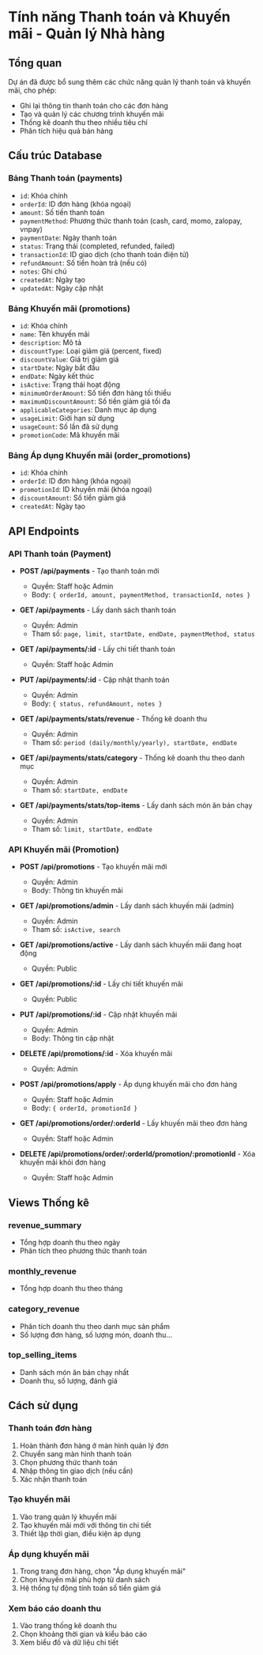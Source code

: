 # Tính năng Thanh toán và Khuyến mãi - Quản lý Nhà hàng

## Tổng quan

Dự án đã được bổ sung thêm các chức năng quản lý thanh toán và khuyến mãi, cho phép:
- Ghi lại thông tin thanh toán cho các đơn hàng
- Tạo và quản lý các chương trình khuyến mãi
- Thống kê doanh thu theo nhiều tiêu chí
- Phân tích hiệu quả bán hàng

## Cấu trúc Database

### Bảng Thanh toán (payments)
- `id`: Khóa chính
- `orderId`: ID đơn hàng (khóa ngoại)
- `amount`: Số tiền thanh toán
- `paymentMethod`: Phương thức thanh toán (cash, card, momo, zalopay, vnpay)
- `paymentDate`: Ngày thanh toán
- `status`: Trạng thái (completed, refunded, failed)
- `transactionId`: ID giao dịch (cho thanh toán điện tử)
- `refundAmount`: Số tiền hoàn trả (nếu có)
- `notes`: Ghi chú
- `createdAt`: Ngày tạo
- `updatedAt`: Ngày cập nhật

### Bảng Khuyến mãi (promotions)
- `id`: Khóa chính
- `name`: Tên khuyến mãi
- `description`: Mô tả
- `discountType`: Loại giảm giá (percent, fixed)
- `discountValue`: Giá trị giảm giá
- `startDate`: Ngày bắt đầu
- `endDate`: Ngày kết thúc
- `isActive`: Trạng thái hoạt động
- `minimumOrderAmount`: Số tiền đơn hàng tối thiểu
- `maximumDiscountAmount`: Số tiền giảm giá tối đa
- `applicableCategories`: Danh mục áp dụng
- `usageLimit`: Giới hạn sử dụng
- `usageCount`: Số lần đã sử dụng
- `promotionCode`: Mã khuyến mãi

### Bảng Áp dụng Khuyến mãi (order_promotions)
- `id`: Khóa chính
- `orderId`: ID đơn hàng (khóa ngoại)
- `promotionId`: ID khuyến mãi (khóa ngoại)
- `discountAmount`: Số tiền giảm giá
- `createdAt`: Ngày tạo

## API Endpoints

### API Thanh toán (Payment)

- **POST /api/payments** - Tạo thanh toán mới
  - Quyền: Staff hoặc Admin
  - Body: `{ orderId, amount, paymentMethod, transactionId, notes }`

- **GET /api/payments** - Lấy danh sách thanh toán
  - Quyền: Admin
  - Tham số: `page, limit, startDate, endDate, paymentMethod, status`

- **GET /api/payments/:id** - Lấy chi tiết thanh toán
  - Quyền: Staff hoặc Admin

- **PUT /api/payments/:id** - Cập nhật thanh toán
  - Quyền: Admin
  - Body: `{ status, refundAmount, notes }`

- **GET /api/payments/stats/revenue** - Thống kê doanh thu
  - Quyền: Admin
  - Tham số: `period (daily/monthly/yearly), startDate, endDate`

- **GET /api/payments/stats/category** - Thống kê doanh thu theo danh mục
  - Quyền: Admin
  - Tham số: `startDate, endDate`

- **GET /api/payments/stats/top-items** - Lấy danh sách món ăn bán chạy
  - Quyền: Admin
  - Tham số: `limit, startDate, endDate`

### API Khuyến mãi (Promotion)

- **POST /api/promotions** - Tạo khuyến mãi mới
  - Quyền: Admin
  - Body: Thông tin khuyến mãi

- **GET /api/promotions/admin** - Lấy danh sách khuyến mãi (admin)
  - Quyền: Admin
  - Tham số: `isActive, search`

- **GET /api/promotions/active** - Lấy danh sách khuyến mãi đang hoạt động
  - Quyền: Public

- **GET /api/promotions/:id** - Lấy chi tiết khuyến mãi
  - Quyền: Public

- **PUT /api/promotions/:id** - Cập nhật khuyến mãi
  - Quyền: Admin
  - Body: Thông tin cập nhật

- **DELETE /api/promotions/:id** - Xóa khuyến mãi
  - Quyền: Admin

- **POST /api/promotions/apply** - Áp dụng khuyến mãi cho đơn hàng
  - Quyền: Staff hoặc Admin
  - Body: `{ orderId, promotionId }`

- **GET /api/promotions/order/:orderId** - Lấy khuyến mãi theo đơn hàng
  - Quyền: Staff hoặc Admin

- **DELETE /api/promotions/order/:orderId/promotion/:promotionId** - Xóa khuyến mãi khỏi đơn hàng
  - Quyền: Staff hoặc Admin

## Views Thống kê

### revenue_summary
- Tổng hợp doanh thu theo ngày
- Phân tích theo phương thức thanh toán

### monthly_revenue
- Tổng hợp doanh thu theo tháng

### category_revenue
- Phân tích doanh thu theo danh mục sản phẩm
- Số lượng đơn hàng, số lượng món, doanh thu...

### top_selling_items
- Danh sách món ăn bán chạy nhất
- Doanh thu, số lượng, đánh giá

## Cách sử dụng

### Thanh toán đơn hàng
1. Hoàn thành đơn hàng ở màn hình quản lý đơn
2. Chuyển sang màn hình thanh toán
3. Chọn phương thức thanh toán
4. Nhập thông tin giao dịch (nếu cần)
5. Xác nhận thanh toán

### Tạo khuyến mãi
1. Vào trang quản lý khuyến mãi
2. Tạo khuyến mãi mới với thông tin chi tiết
3. Thiết lập thời gian, điều kiện áp dụng

### Áp dụng khuyến mãi
1. Trong trang đơn hàng, chọn "Áp dụng khuyến mãi"
2. Chọn khuyến mãi phù hợp từ danh sách
3. Hệ thống tự động tính toán số tiền giảm giá

### Xem báo cáo doanh thu
1. Vào trang thống kê doanh thu
2. Chọn khoảng thời gian và kiểu báo cáo
3. Xem biểu đồ và dữ liệu chi tiết 